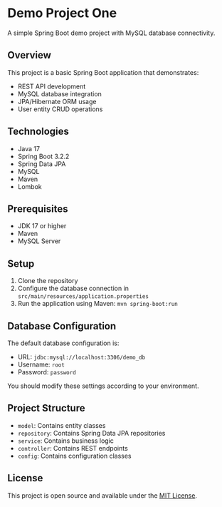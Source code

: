 # Demo Project One

A simple Spring Boot demo project with MySQL database connectivity.

## Overview

This project is a basic Spring Boot application that demonstrates:
- REST API development
- MySQL database integration
- JPA/Hibernate ORM usage
- User entity CRUD operations

## Technologies

- Java 17
- Spring Boot 3.2.2
- Spring Data JPA
- MySQL
- Maven
- Lombok

## Prerequisites

- JDK 17 or higher
- Maven
- MySQL Server

## Setup

1. Clone the repository
2. Configure the database connection in `src/main/resources/application.properties`
3. Run the application using Maven: `mvn spring-boot:run`

## Database Configuration

The default database configuration is:
- URL: `jdbc:mysql://localhost:3306/demo_db`
- Username: `root`
- Password: `password`

You should modify these settings according to your environment.

## Project Structure

- `model`: Contains entity classes
- `repository`: Contains Spring Data JPA repositories
- `service`: Contains business logic
- `controller`: Contains REST endpoints
- `config`: Contains configuration classes

## License

This project is open source and available under the [MIT License](LICENSE).
